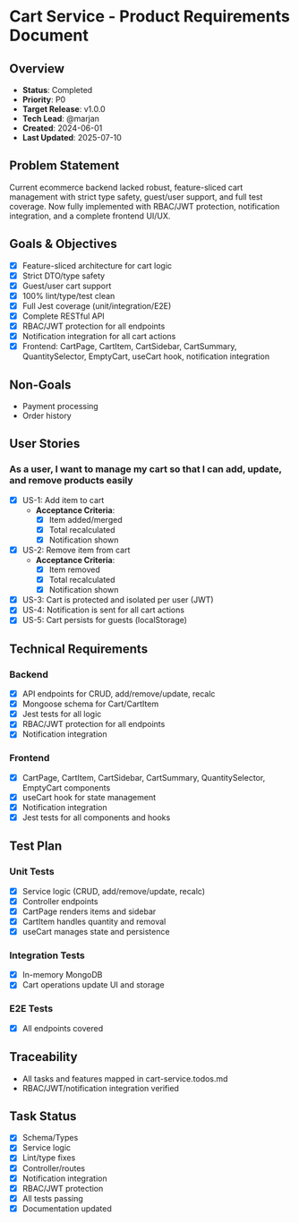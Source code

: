 # Cart Service - Product Requirements Document

## Overview
- **Status**: Completed
- **Priority**: P0
- **Target Release**: v1.0.0
- **Tech Lead**: @marjan
- **Created**: 2024-06-01
- **Last Updated**: 2025-07-10

## Problem Statement
Current ecommerce backend lacked robust, feature-sliced cart management with strict type safety, guest/user support, and full test coverage. Now fully implemented with RBAC/JWT protection, notification integration, and a complete frontend UI/UX.

## Goals & Objectives
- [x] Feature-sliced architecture for cart logic
- [x] Strict DTO/type safety
- [x] Guest/user cart support
- [x] 100% lint/type/test clean
- [x] Full Jest coverage (unit/integration/E2E)
- [x] Complete RESTful API
- [x] RBAC/JWT protection for all endpoints
- [x] Notification integration for all cart actions
- [x] Frontend: CartPage, CartItem, CartSidebar, CartSummary, QuantitySelector, EmptyCart, useCart hook, notification integration

## Non-Goals
- Payment processing
- Order history

## User Stories
### As a user, I want to manage my cart so that I can add, update, and remove products easily
- [x] US-1: Add item to cart
  - **Acceptance Criteria**:
    - [x] Item added/merged
    - [x] Total recalculated
    - [x] Notification shown
- [x] US-2: Remove item from cart
  - **Acceptance Criteria**:
    - [x] Item removed
    - [x] Total recalculated
    - [x] Notification shown
- [x] US-3: Cart is protected and isolated per user (JWT)
- [x] US-4: Notification is sent for all cart actions
- [x] US-5: Cart persists for guests (localStorage)

## Technical Requirements
### Backend
- [x] API endpoints for CRUD, add/remove/update, recalc
- [x] Mongoose schema for Cart/CartItem
- [x] Jest tests for all logic
- [x] RBAC/JWT protection for all endpoints
- [x] Notification integration

### Frontend
- [x] CartPage, CartItem, CartSidebar, CartSummary, QuantitySelector, EmptyCart components
- [x] useCart hook for state management
- [x] Notification integration
- [x] Jest tests for all components and hooks

## Test Plan
### Unit Tests
- [x] Service logic (CRUD, add/remove/update, recalc)
- [x] Controller endpoints
- [x] CartPage renders items and sidebar
- [x] CartItem handles quantity and removal
- [x] useCart manages state and persistence
### Integration Tests
- [x] In-memory MongoDB
- [x] Cart operations update UI and storage
### E2E Tests
- [x] All endpoints covered

## Traceability
- All tasks and features mapped in cart-service.todos.md
- RBAC/JWT/notification integration verified

## Task Status
- [x] Schema/Types
- [x] Service logic
- [x] Lint/type fixes
- [x] Controller/routes
- [x] Notification integration
- [x] RBAC/JWT protection
- [x] All tests passing
- [x] Documentation updated

